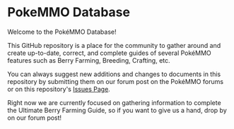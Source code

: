 # PokeMMO Database

Welcome to the PokéMMO Database!

This GitHub repository is a place for the community to gather around and create up-to-date, correct, and complete guides of several PokéMMO features such as Berry Farming, Breeding, Crafting, etc.

You can always suggest new additions and changes to documents in this repository by submitting them on our forum post on the PokéMMO forums or on this repository's [Issues Page](https://github.com/xSyvered/PokeMMO/issues).

Right now we are currently focused on gathering information to complete the Ultimate Berry Farming Guide, so if you want to give us a hand, drop by on our forum post!
